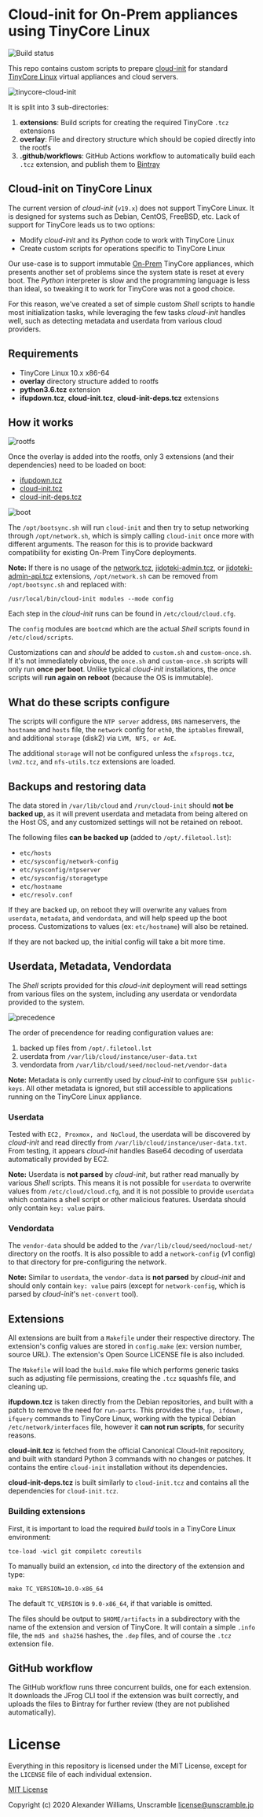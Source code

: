 # Cloud-init for On-Prem appliances using TinyCore Linux

![Build status](https://github.com/on-prem/tinycore-cloud-init/workflows/Extensions/badge.svg?branch=master)

This repo contains custom scripts to prepare [cloud-init](https://cloud-init.io/) for standard [TinyCore Linux](http://tinycorelinux.net) virtual appliances and cloud servers.

![tinycore-cloud-init](https://user-images.githubusercontent.com/153401/73237408-66da5400-418d-11ea-8498-691371e10d87.png)

It is split into 3 sub-directories:

  1. **extensions**: Build scripts for creating the required TinyCore `.tcz` extensions
  2. **overlay**: File and directory structure which should be copied directly into the rootfs
  3. **.github/workflows**: GitHub Actions workflow to automatically build each `.tcz` extension, and publish them to [Bintray](https://bintray.com/on-prem/tinycore-extensions)

## Cloud-init on TinyCore Linux

The current version of _cloud-init_ (`v19.x`) does not support TinyCore Linux. It is designed for systems such as Debian, CentOS, FreeBSD, etc. Lack of support for TinyCore leads us to two options:

  * Modify _cloud-init_ and its _Python_ code to work with TinyCore Linux
  * Create custom scripts for operations specific to TinyCore Linux

Our use-case is to support immutable [On-Prem](https://on-premises.com) TinyCore appliances, which presents another set of problems since the system state is reset at every boot. The _Python_ interpreter is slow and the programming language is less than ideal, so tweaking it to work for TinyCore was not a good choice.

For this reason, we've created a set of simple custom _Shell_ scripts to handle most initialization tasks, while leveraging the few tasks _cloud-init_ handles well, such as detecting metadata and userdata from various cloud providers.

## Requirements

  * TinyCore Linux 10.x x86-64
  * **overlay** directory structure added to rootfs
  * **python3.6.tcz** extension
  * **ifupdown.tcz**, **cloud-init.tcz**, **cloud-init-deps.tcz** extensions

## How it works

![rootfs](https://user-images.githubusercontent.com/153401/73244995-1bcb3b80-41a3-11ea-9d27-151d58bb1cdf.png)

Once the overlay is added into the rootfs, only 3 extensions (and their dependencies) need to be loaded on boot:

  * [ifupdown.tcz](https://dl.bintray.com/on-prem/tinycore-extensions/10.0-x86_64/:ifupdown.tcz)
  * [cloud-init.tcz](https://dl.bintray.com/on-prem/tinycore-extensions/10.0-x86_64/:cloud-init.tcz)
  * [cloud-init-deps.tcz](https://dl.bintray.com/on-prem/tinycore-extensions/10.0-x86_64/:cloud-init-deps.tcz)

![boot](https://user-images.githubusercontent.com/153401/73244997-1bcb3b80-41a3-11ea-9841-b73644287c4f.png)

The `/opt/bootsync.sh` will run `cloud-init` and then try to setup networking through `/opt/network.sh`, which is simply calling `cloud-init` once more with different arguments. The reason for this is to provide backward compatibility for existing On-Prem TinyCore deployments.

**Note:** If there is no usage of the [network.tcz](https://github.com/on-prem/tinycore-network), [jidoteki-admin.tcz](https://github.com/on-prem/jidoteki-admin), or [jidoteki-admin-api.tcz](https://github.com/on-prem/jidoteki-admin-api) extensions, `/opt/network.sh` can be removed from `/opt/bootsync.sh` and replaced with:

```
/usr/local/bin/cloud-init modules --mode config
```

Each step in the _cloud-init_ runs can be found in `/etc/cloud/cloud.cfg`.

The `config` modules are `bootcmd` which are the actual _Shell_ scripts found in `/etc/cloud/scripts`.

Customizations can and _should_ be added to `custom.sh` and `custom-once.sh`. If it's not immediately obvious, the `once.sh` and `custom-once.sh` scripts will only run **once per boot**. Unlike typical _cloud-init_ installations, the _once_ scripts will **run again on reboot** (because the OS is immutable).

## What do these scripts configure

The scripts will configure the `NTP server` address, `DNS` nameservers, the `hostname` and `hosts` file, the `network` config for `eth0`, the `iptables` firewall, and additional `storage` (disk2) via `LVM, NFS, or AoE`.

The additional `storage` will not be configured unless the `xfsprogs.tcz`, `lvm2.tcz`, and `nfs-utils.tcz` extensions are loaded.

## Backups and restoring data

The data stored in `/var/lib/cloud` and `/run/cloud-init` should **not be backed up**, as it will prevent userdata and metadata from being altered on the Host OS, and any customized settings will not be retained on reboot.

The following files **can be backed up** (added to `/opt/.filetool.lst`):

  * `etc/hosts`
  * `etc/sysconfig/network-config`
  * `etc/sysconfig/ntpserver`
  * `etc/sysconfig/storagetype`
  * `etc/hostname`
  * `etc/resolv.conf`

If they are backed up, on reboot they will overwrite any values from `userdata`, `metadata`, and `vendordata`, and will help speed up the boot process. Customizations to values (ex: `etc/hostname`) will also be retained.

If they are not backed up, the initial config will take a bit more time.

## Userdata, Metadata, Vendordata

The _Shell_ scripts provided for this _cloud-init_ deployment will read settings from various files on the system, including any userdata or vendordata provided to the system.

![precedence](https://user-images.githubusercontent.com/153401/73244998-1bcb3b80-41a3-11ea-8dce-1fbf0b57dd88.png)

The order of precendence for reading configuration values are:

  1. backed up files from `/opt/.filetool.lst`
  2. userdata from `/var/lib/cloud/instance/user-data.txt`
  3. vendordata from `/var/lib/cloud/seed/nocloud-net/vendor-data`

**Note:** Metadata is only currently used by _cloud-init_ to configure `SSH public-keys`. All other metadata is ignored, but still accessible to applications running on the TinyCore Linux appliance.

### Userdata

Tested with `EC2, Proxmox, and NoCloud`, the userdata will be discovered by _cloud-init_ and read directly from `/var/lib/cloud/instance/user-data.txt`. From testing, it appears _cloud-init_ handles Base64 decoding of userdata automatically provided by EC2.

**Note:** Userdata is **not parsed** by _cloud-init_, but rather read manually by various _Shell_ scripts. This means it is not possible for `userdata` to overwrite values from `/etc/cloud/cloud.cfg`, and it is not possible to provide `userdata` which contains a shell script or other malicious features. Userdata should only contain `key: value` pairs.

### Vendordata

The `vendor-data` should be added to the `/var/lib/cloud/seed/nocloud-net/` directory on the rootfs. It is also possible to add a `network-config` (v1 config) to that directory for pre-configuring the network.

**Note:** Similar to `userdata`, the `vendor-data` is **not parsed** by _cloud-init_ and should only contain `key: value` pairs (except for `network-config`, which is parsed by _cloud-init_'s `net-convert` tool).

## Extensions

All extensions are built from a `Makefile` under their respective directory. The extension's config values are stored in `config.make` (ex: version number, source URL). The extension's Open Source LICENSE file is also included.

The `Makefile` will load the `build.make` file which performs generic tasks such as adjusting file permissions, creating the `.tcz` squashfs file, and cleaning up.

**ifupdown.tcz** is taken directly from the Debian repositories, and built with a patch to remove the need for `run-parts`. This provides the `ifup, ifdown, ifquery` commands to TinyCore Linux, working with the typical Debian `/etc/network/interfaces` file, however it **can not run scripts**, for security reasons.

**cloud-init.tcz** is fetched from the official Canonical Cloud-Init repository, and built with standard Python 3 commands with no changes or patches. It contains the entire `cloud-init` installation without its dependencies.

**cloud-init-deps.tcz** is built similarly to `cloud-init.tcz` and contains all the dependencies for `cloud-init.tcz`.

### Building extensions

First, it is important to load the required _build_ tools in a TinyCore Linux environment:

```
tce-load -wicl git compiletc coreutils
```

To manually build an extension, `cd` into the directory of the extension and type:

```
make TC_VERSION=10.0-x86_64
````

The default `TC_VERSION` is `9.0-x86_64`, if that variable is omitted.

The files should be output to `$HOME/artifacts` in a subdirectory with the name of the extension and version of TinyCore. It will contain a simple `.info` file, the `md5 and sha256` hashes, the `.dep` files, and of course the `.tcz` extension file.

## GitHub workflow

The GitHub workflow runs three concurrent builds, one for each extension. It downloads the JFrog CLI tool if the extension was built correctly, and uploads the files to Bintray for further review (they are not published automatically).

# License

Everything in this repository is licensed under the MIT License, except for the `LICENSE` file of each individual extension.

[MIT License](LICENSE)

Copyright (c) 2020 Alexander Williams, Unscramble <license@unscramble.jp>
